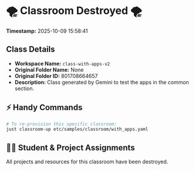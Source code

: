 # 🌪️ Classroom Destroyed 🌪️

**Timestamp:** 2025-10-09 15:58:41

## Class Details

- **Workspace Name:** `class-with-apps-v2`
- **Original Folder Name:** None
- **Original Folder ID:** 801708664657
- **Description:** Class generated by Gemini to test the apps in the common section.

## ⚡ Handy Commands

```bash
# To re-provision this specific classroom:
just classroom-up etc/samples/classroom/with_apps.yaml
```

## 🧑‍🎓 Student & Project Assignments

All projects and resources for this classroom have been destroyed.
